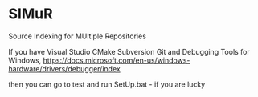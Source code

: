# SIMuR
Source Indexing for MUltiple Repositories

If you have
Visual Studio
CMake
Subversion
Git
and
Debugging Tools for Windows, https://docs.microsoft.com/en-us/windows-hardware/drivers/debugger/index

then you can go to test and run SetUp.bat - if you are lucky
